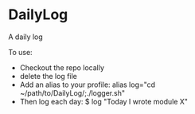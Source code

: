 DailyLog
========

A daily log

To use:
- Checkout the repo locally
- delete the log file
- Add an alias to your profile: 
  alias log="cd ~/path/to/DailyLog/;./logger.sh"
- Then log each day:
  $ log "Today I wrote module X"

